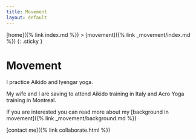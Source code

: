 ```yaml
---
title: Movement
layout: default
---
```


[home]({% link index.md %}) > [movement]({% link _movement/index.md %})
{: .sticky }

# Movement

I practice Aikido and Iyengar yoga.

My wife and I are saving to attend Aikido training in Italy and Acro Yoga training in Montreal. 

If you are interested you can read more about my [background in movement]({% link _movement/background.md %})

[contact me]({% link collaborate.html %})
